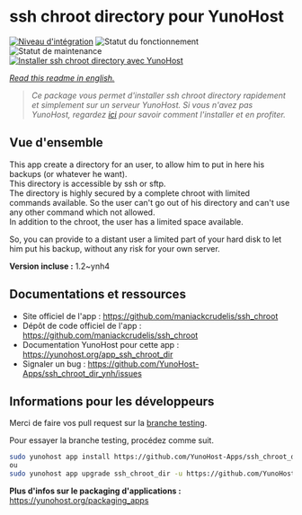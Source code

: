 <!--
N.B.: This README was automatically generated by https://github.com/YunoHost/apps/tree/master/tools/README-generator
It shall NOT be edited by hand.
-->

# ssh chroot directory pour YunoHost

[![Niveau d'intégration](https://dash.yunohost.org/integration/ssh_chroot_dir.svg)](https://dash.yunohost.org/appci/app/ssh_chroot_dir) ![Statut du fonctionnement](https://ci-apps.yunohost.org/ci/badges/ssh_chroot_dir.status.svg) ![Statut de maintenance](https://ci-apps.yunohost.org/ci/badges/ssh_chroot_dir.maintain.svg)  
[![Installer ssh chroot directory avec YunoHost](https://install-app.yunohost.org/install-with-yunohost.svg)](https://install-app.yunohost.org/?app=ssh_chroot_dir)

*[Read this readme in english.](./README.md)*

> *Ce package vous permet d'installer ssh chroot directory rapidement et simplement sur un serveur YunoHost.
Si vous n'avez pas YunoHost, regardez [ici](https://yunohost.org/#/install) pour savoir comment l'installer et en profiter.*

## Vue d'ensemble

This app create a directory for an user, to allow him to put in here his backups (or whatever he want).  
This directory is accessible by ssh or sftp.  
The directory is highly secured by a complete chroot with limited commands available. So the user can't go out of his directory and can't use any other command which not allowed.  
In addition to the chroot, the user has a limited space available.

So, you can provide to a distant user a limited part of your hard disk to let him put his backup, without any risk for your own server.


**Version incluse :** 1.2~ynh4

## Documentations et ressources

* Site officiel de l'app : <https://github.com/maniackcrudelis/ssh_chroot>
* Dépôt de code officiel de l'app : <https://github.com/maniackcrudelis/ssh_chroot>
* Documentation YunoHost pour cette app : <https://yunohost.org/app_ssh_chroot_dir>
* Signaler un bug : <https://github.com/YunoHost-Apps/ssh_chroot_dir_ynh/issues>

## Informations pour les développeurs

Merci de faire vos pull request sur la [branche testing](https://github.com/YunoHost-Apps/ssh_chroot_dir_ynh/tree/testing).

Pour essayer la branche testing, procédez comme suit.

``` bash
sudo yunohost app install https://github.com/YunoHost-Apps/ssh_chroot_dir_ynh/tree/testing --debug
ou
sudo yunohost app upgrade ssh_chroot_dir -u https://github.com/YunoHost-Apps/ssh_chroot_dir_ynh/tree/testing --debug
```

**Plus d'infos sur le packaging d'applications :** <https://yunohost.org/packaging_apps>
